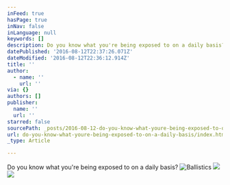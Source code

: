```yaml
---
inFeed: true
hasPage: true
inNav: false
inLanguage: null
keywords: []
description: Do you know what you're being exposed to on a daily basis?
datePublished: '2016-08-12T22:37:26.071Z'
dateModified: '2016-08-12T22:36:12.914Z'
title: ''
author:
  - name: ''
    url: ''
via: {}
authors: []
publisher:
  name: ''
  url: ''
starred: false
sourcePath: _posts/2016-08-12-do-you-know-what-youre-being-exposed-to-on-a-daily-basis.md
url: do-you-know-what-youre-being-exposed-to-on-a-daily-basis/index.html
_type: Article

---
```

Do you know what you're being exposed to on a daily basis?
![Ballistics](https://the-grid-user-content.s3-us-west-2.amazonaws.com/3f578b5e-b1bf-4278-9996-977c419687be.png)
![](https://the-grid-user-content.s3-us-west-2.amazonaws.com/3908ba5b-c54d-42fb-8083-714e979f0842.png)
![](https://the-grid-user-content.s3-us-west-2.amazonaws.com/7aaefeef-1dda-479d-9e5f-c454a009d9fb.png)